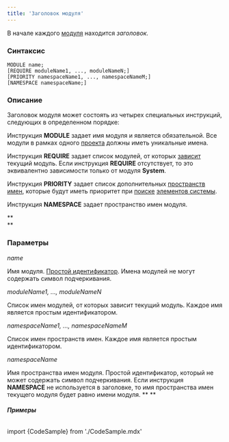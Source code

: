```yaml
---
title: 'Заголовок модуля'
---
```


В начале каждого [модуля](Модули.md) находится *заголовок.*

### Синтаксис

    MODULE name;
    [REQUIRE moduleName1, ..., moduleNameN;]
    [PRIORITY namespaceName1, ..., namespaceNameM;]
    [NAMESPACE namespaceName;]

### Описание

Заголовок модуля может состоять из четырех специальных инструкций, следующих в определенном порядке:

Инструкция **MODULE** задает имя модуля и является обязательной. Все модули в рамках одного [проекта](Проекты.md) должны иметь уникальные имена.

Инструкция **REQUIRE** задает список модулей, от которых [зависит](Модули.md#depends) текущий модуль. Если инструкция **REQUIRE** отсутствует, то это эквивалентно зависимости только от модуля **System**.

Инструкция **PRIORITY** задает список дополнительных [пространств имен](Именование.md#namespace), которые будут иметь приоритет при [поиске](Поиск.md) [элементов системы](Идентификация_элементов.md).

Инструкция **NAMESPACE** задает пространство имен модуля.  

**  
**

### Параметры

*name*

Имя модуля. [Простой идентификатор](Идентификаторы.md#id-broken). Имена модулей не могут содержать символ подчеркивания.

*moduleName1, ..., moduleNameN*

Список имен модулей, от которых зависит текущий модуль. Каждое имя является простым идентификатором. 

*namespaceName1, ..., namespaceNameM*

Список имен пространств имен. Каждое имя является простым идентификатором. 

*namespaceName*

Имя пространства имен модуля. Простой идентификатор, который не может содержать символ подчеркивания. Если инструкция **NAMESPACE** не используется в заголовке, то имя пространства имен текущего модуля будет равно имени модуля. ** **

###### **Примеры**

import {CodeSample} from './CodeSample.mdx'

<CodeSample url="https://ru-documentation.lsfusion.org/sample?file=ModuleSample"/>
